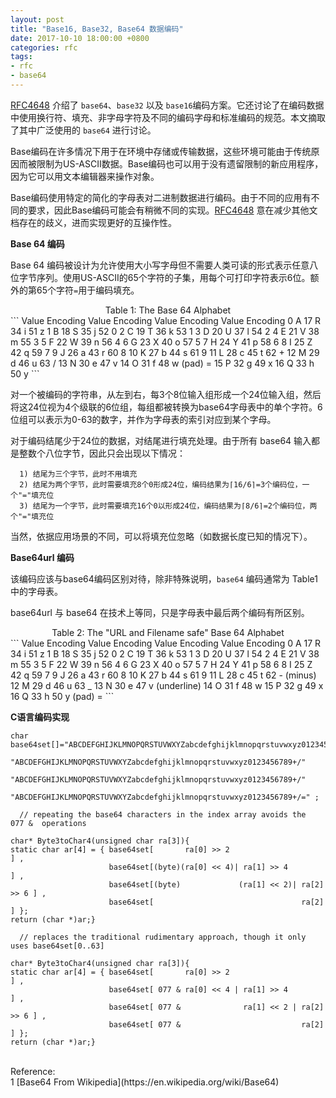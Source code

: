 ```yaml
---
layout: post
title: "Base16, Base32, Base64 数据编码"
date: 2017-10-10 18:00:00 +0800
categories: rfc
tags:
- rfc
- base64
---
```


[RFC4648](https://tools.ietf.org/html/rfc4648) 介绍了 `base64`、`base32` 以及 `base16`编码方案。它还讨论了在编码数据中使用换行符、填充、非字母字符及不同的编码字母和标准编码的规范。本文摘取了其中广泛使用的 `base64` 进行讨论。

Base编码在许多情况下用于在环境中存储或传输数据，这些环境可能由于传统原因而被限制为US-ASCII数据。Base编码也可以用于没有遗留限制的新应用程序，因为它可以用文本编辑器来操作对象。

Base编码使用特定的简化的字母表对二进制数据进行编码。由于不同的应用有不同的要求，因此Base编码可能会有稍微不同的实现。[RFC4648](https://tools.ietf.org/html/rfc4648) 意在减少其他文档存在的歧义，进而实现更好的互操作性。

**Base 64 编码**

Base 64 编码被设计为允许使用大小写字母但不需要人类可读的形式表示任意八位字节序列。使用US-ASCII的65个字符的子集，用每个可打印字符表示6位。额外的第65个字符`=`用于编码填充。

<center>Table 1: The Base 64 Alphabet</center>
```
   Value Encoding  Value Encoding  Value Encoding  Value Encoding
       0 A            17 R            34 i            51 z
       1 B            18 S            35 j            52 0
       2 C            19 T            36 k            53 1
       3 D            20 U            37 l            54 2
       4 E            21 V            38 m            55 3
       5 F            22 W            39 n            56 4
       6 G            23 X            40 o            57 5
       7 H            24 Y            41 p            58 6
       8 I            25 Z            42 q            59 7
       9 J            26 a            43 r            60 8
      10 K            27 b            44 s            61 9
      11 L            28 c            45 t            62 +
      12 M            29 d            46 u            63 /
      13 N            30 e            47 v
      14 O            31 f            48 w         (pad) =
      15 P            32 g            49 x
      16 Q            33 h            50 y
```

对一个被编码的字符串，从左到右，每3个8位输入组形成一个24位输入组，然后将这24位视为4个级联的6位组，每组都被转换为base64字母表中的单个字符。6位组可以表示为0-63的数字，并作为字母表的索引对应到某个字母。

对于编码结尾少于24位的数据，对结尾进行填充处理。由于所有 base64 输入都是整数个八位字节，因此只会出现以下情况：
```
  1) 结尾为三个字节，此时不用填充
  2) 结尾为两个字节，此时需要填充8个0形成24位，编码结果为⌈16/6⌉=3个编码位，一个"="填充位
  3) 结尾为一个字节，此时需要填充16个0以形成24位，编码结果为⌈8/6⌉=2个编码位，两个"="填充位
```
当然，依据应用场景的不同，可以将填充位忽略（如数据长度已知的情况下）。

**Base64url 编码**

该编码应该与base64编码区别对待，除非特殊说明，`base64` 编码通常为 Table1 中的字母表。

base64url 与 base64 在技术上等同，只是字母表中最后两个编码有所区别。

<center>Table 2: The "URL and Filename safe" Base 64 Alphabet</center>
```
   Value Encoding  Value Encoding  Value Encoding  Value Encoding
       0 A            17 R            34 i            51 z
       1 B            18 S            35 j            52 0
       2 C            19 T            36 k            53 1
       3 D            20 U            37 l            54 2
       4 E            21 V            38 m            55 3
       5 F            22 W            39 n            56 4
       6 G            23 X            40 o            57 5
       7 H            24 Y            41 p            58 6
       8 I            25 Z            42 q            59 7
       9 J            26 a            43 r            60 8
      10 K            27 b            44 s            61 9
      11 L            28 c            45 t            62 - (minus)
      12 M            29 d            46 u            63 _
      13 N            30 e            47 v           (underline)
      14 O            31 f            48 w
      15 P            32 g            49 x
      16 Q            33 h            50 y         (pad) =
```

**C语言编码实现**

```
char base64set[]="ABCDEFGHIJKLMNOPQRSTUVWXYZabcdefghijklmnopqrstuvwxyz0123456789+/"
                 "ABCDEFGHIJKLMNOPQRSTUVWXYZabcdefghijklmnopqrstuvwxyz0123456789+/"
                 "ABCDEFGHIJKLMNOPQRSTUVWXYZabcdefghijklmnopqrstuvwxyz0123456789+/"
                 "ABCDEFGHIJKLMNOPQRSTUVWXYZabcdefghijklmnopqrstuvwxyz0123456789+/=" ;

  // repeating the base64 characters in the index array avoids the  077 &  operations

char* Byte3toChar4(unsigned char ra[3]){
static char ar[4] = { base64set[       ra[0] >> 2                           ] ,
                      base64set[(byte)(ra[0] << 4)| ra[1] >> 4              ] ,
                      base64set[(byte)             (ra[1] << 2)| ra[2] >> 6 ] ,
                      base64set[                                 ra[2]      ] };  
return (char *)ar;}

  // replaces the traditional rudimentary approach, though it only uses base64set[0..63]

char* Byte3toChar4(unsigned char ra[3]){
static char ar[4] = { base64set[       ra[0] >> 2                           ] ,
                      base64set[ 077 & ra[0] << 4 | ra[1] >> 4              ] ,
                      base64set[ 077 &              ra[1] << 2 | ra[2] >> 6 ] ,
                      base64set[ 077 &                           ra[2]      ] };  
return (char *)ar;}
```

<br>
<span class="post-meta">
Reference:
</span>
<br>
<span class="post-meta">
1 [Base64 From Wikipedia](https://en.wikipedia.org/wiki/Base64)
</span>
